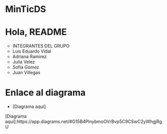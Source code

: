 # MinTicDS

<h1>Hola, README</h1>
<ul>
<li type="circle">INTEGRANTES DEL GRUPO</li>
<li type="circle">Luis Eduardo Vidal</li>
<li type="circle">Adriana Ramirez</li>
<li type="circle">Julia Velez</li>
<li type="circle">Sofía Gomez</li>
<li type="circle">Juan Villegas</li>
</ul>
<h1>Enlace al diagrama</h1>
<ul>
<li>[Diagrama aquí]</li>
</ul>
[Diagrama aquí]:https://app.diagrams.net/#G15B4PlnybmoOVrBvp5C9CSwC2yWhgjRgU

